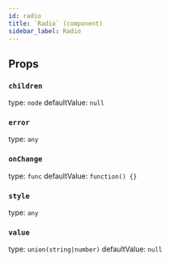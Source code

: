 ```yaml
---
id: radio
title: `Radio` (component)
sidebar_label: Radio
---
```



Props
-----

### `children`

type: `node`
defaultValue: `null`


### `error`

type: `any`


### `onChange`

type: `func`
defaultValue: `function() {}`


### `style`

type: `any`


### `value`

type: `union(string|number)`
defaultValue: `null`


